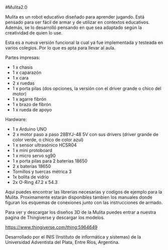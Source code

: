 #Mulita2.0

Mulita es un robot educativo diseñado para aprender jugando. Está pensado para ser fácil de armar y de utilizar en contextos educativos. Además, se lo desarrolló pensando en que sea adaptado según la creatividad de quien lo use.

Esta es a nueva versión funcional la cual ya fue implementada y testeada en varios colegios. Por lo que es apta para llevar al aula.

Partes impresas:

- 1 x chasis
- 1 x caparazón
- 1 x cara
- 2 x ruedas
- 1 x porta pilas (dos opciones, la versión con el driver grande o chico del motor)
- 1 x agarre fibrón
- 1 x brazo de fibrón
- 1 x rueda de apoyo

Hardware:

- 1 x Arduino UNO
- 2 x motor paso a paso 28BYJ-48 5V con sus drivers (driver grande de color verde, o chico de color azul)
- 1 x sensor ultrasónico HCSR04
- 1 x mini protoboard
- 1 x micro servo sg90
- 1 x porta pilas para 2 baterías 18650
- 2 x baterías 18650
- Tornillos y tuercas métrica 3
- 1x bolita de vidrio
- 2x O-Ring 47.2 x 54.3

Aqui puedes encontrar las librerias necesarias y codigos de ejemplo para la Mulita. Proximamente estarán disponibles tambien los manuales donde figuran los esquemas de conexiones junto con las instrucciones de armado.

Para ver y descargar los diseños 3D de la Mulita puedes entrar a nuestra pagina de Thingiverse y descargar los modelos.

https://www.thingiverse.com/thing:5964649

Desarrollado por el INIS (Instituto de informática y sistemas) de la Universidad Adventista del Plata, Entre Ríos, Argentina.
